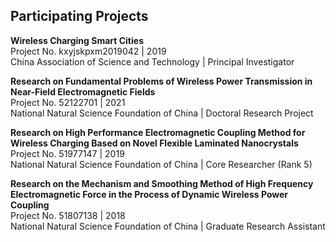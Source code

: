## Participating Projects  
**Wireless Charging Smart Cities**  
Project No. kxyjskpxm2019042 | 2019  
China Association of Science and Technology | Principal Investigator  

**Research on Fundamental Problems of Wireless Power Transmission in Near-Field Electromagnetic Fields**  
Project No. 52122701 | 2021  
National Natural Science Foundation of China | Doctoral Research Project  

**Research on High Performance Electromagnetic Coupling Method for Wireless Charging Based on Novel Flexible Laminated Nanocrystals**  
Project No. 51977147 | 2019  
National Natural Science Foundation of China | Core Researcher (Rank 5)  

**Research on the Mechanism and Smoothing Method of High Frequency Electromagnetic Force in the Process of Dynamic Wireless Power Coupling**  
Project No. 51807138 | 2018  
National Natural Science Foundation of China | Graduate Research Assistant  
